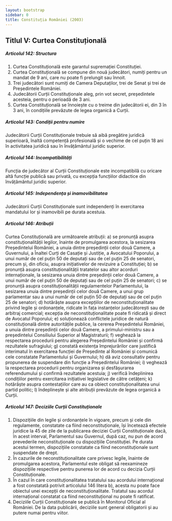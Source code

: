 ```yaml
---
layout: bootstrap
sidebar: 0
title: Constituția României (2003)
---
```


## Titlul V: Curtea Constituțională

##### **Articolul 142**: *Structura*

1. Curtea Constituțională este garantul supremației Constituției.
1. Curtea Constituțională se compune din nouă judecători, numiți pentru un mandat de 9 ani, care nu poate fi prelungit sau înnoit.
1. Trei judecători sunt numiți de Camera Deputaților, trei de Senat și trei de Președintele României.
1. Judecătorii Curții Constituționale aleg, prin vot secret, președintele acesteia, pentru o perioadă de 3 ani.
1. Curtea Constituțională se înnoiește cu o treime din judecătorii ei, din 3 în 3 ani, în condițiile prevăzute de legea organică a Curții.

##### **Articolul 143**: *Condiții pentru numire*

Judecătorii Curții Constituționale trebuie să aibă pregătire juridică superioară, înaltă competență profesională și o vechime de cel puțin 18 ani în activitatea juridică sau în învățământul juridic superior.

##### **Articolul 144**: *Incompatibilități*

Funcția de judecător al Curții Constituționale este incompatibilă cu oricare altă funcție publică sau privată, cu excepția funcțiilor didactice din învățământul juridic superior.

##### **Articolul 145**: *Independența și inamovibilitatea*

Judecătorii Curții Constituționale sunt independenți în exercitarea mandatului lor și inamovibili pe durata acestuia.

##### **Articolul 146**: *Atribuții*

Curtea Constituțională are următoarele atribuții:
a) se pronunță asupra constituționalității legilor, înainte de promulgarea acestora, la sesizarea Președintelui României, a unuia dintre președinții celor două Camere, a Guvernului, a Înaltei Curți de Casație și Justiție, a Avocatului Poporului, a unui număr de cel puțin 50 de deputați sau de cel puțin 25 de senatori, precum și, din oficiu, asupra inițiativelor de revizuire a Constituției;
b) se pronunță asupra constituționalității tratatelor sau altor acorduri internaționale, la sesizarea unuia dintre președinții celor două Camere, a unui număr de cel puțin 50 de deputați sau de cel puțin 25 de senatori;
c) se pronunță asupra constituționalității regulamentelor Parlamentului, la sesizarea unuia dintre președinții celor două Camere, a unui grup parlamentar sau a unui număr de cel puțin 50 de deputați sau de cel puțin 25 de senatori;
d) hotărăște asupra excepțiilor de neconstituționalitate privind legile și ordonanțele, ridicate în fața instanțelor judecătorești sau de arbitraj comercial; excepția de neconstituționalitate poate fi ridicată și direct de Avocatul Poporului;
e) soluționează conflictele juridice de natură constituțională dintre autoritățile publice, la cererea Președintelui României, a unuia dintre președinții celor două Camere, a primului-ministru sau a președintelui Consiliului Superior al Magistraturii;
f) veghează la respectarea procedurii pentru alegerea Președintelui României și confirmă rezultatele sufragiului;
g) constată existența împrejurărilor care justifică interimatul în exercitarea funcției de Președinte al României și comunică cele constatate Parlamentului și Guvernului;
h) dă aviz consultativ pentru propunerea de suspendare din funcție a Președintelui României;
i) veghează la respectarea procedurii pentru organizarea și desfășurarea referendumului și confirmă rezultatele acestuia;
j) verifică îndeplinirea condițiilor pentru exercitarea inițiativei legislative de către cetățeni;
k) hotărăște asupra contestațiilor care au ca obiect constituționalitatea unui partid politic;
l) îndeplinește și alte atribuții prevăzute de legea organică a Curții.

##### **Articolul 147**: *Deciziile Curții Constituționale*

1. Dispozițiile din legile și ordonanțele în vigoare, precum și cele din regulamente, constatate ca fiind neconstituționale, își încetează efectele juridice la 45 de zile de la publicarea deciziei Curții Constituționale dacă, în acest interval, Parlamentul sau Guvernul, după caz, nu pun de acord prevederile neconstituționale cu dispozițiile Constituției. Pe durata acestui termen, dispozițiile constatate ca fiind neconstituționale sunt suspendate de drept.
1. În cazurile de neconstituționalitate care privesc legile, înainte de promulgarea acestora, Parlamentul este obligat să reexamineze dispozițiile respective pentru punerea lor de acord cu decizia Curții Constituționale.
1. În cazul în care constituționalitatea tratatului sau acordului internațional a fost constatată potrivit articolului 146 litera b), acesta nu poate face obiectul unei excepții de neconstituționalitate. Tratatul sau acordul internațional constatat ca fiind neconstituțional nu poate fi ratificat.
1. Deciziile Curții Constituționale se publică în Monitorul Oficial al României. De la data publicării, deciziile sunt general obligatorii și au putere numai pentru viitor.